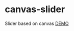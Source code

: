 # canvas-slider
Slider based on canvas
[DEMO](https://borovik96.github.io/canvas-slider/index.html)
